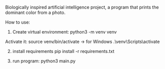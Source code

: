 Biologically inspired artificial intelligence project, a program that prints the dominant color from a photo.


How to use:

1. Create virtual environment:
    python3 -m venv venv

Activate it:
    source venv/bin/activate -> for Windows .\venv\Scripts\activate

2. install requirements pip install -r requirements.txt

3. run program: python3 main.py

